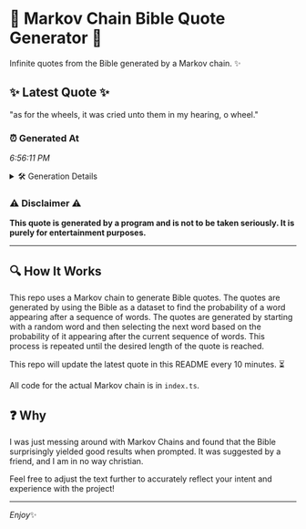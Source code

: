 # 📖 Markov Chain Bible Quote Generator 📖

Infinite quotes from the Bible generated by a Markov chain. ✨

## ✨ Latest Quote ✨
"as for the wheels, it was cried unto them in my hearing, o wheel."

### ⏰ Generated At
*6:56:11 PM*

<details>
    <summary>🛠️ Generation Details</summary>
    <p>
        <strong>🌱 Seed:</strong> as<br>
        <strong>🔄 Iterations:</strong> 13<br>
        <strong>📜 Context History:</strong><br>[ as ]: for<br>[ as, for ]: the<br>[ as, for, the ]: wheels,<br>[ as, for, the, wheels, ]: it<br>[ as, for, the, wheels,, it ]: was<br>[ as, for, the, wheels,, it, was ]: cried<br>[ for, the, wheels,, it, was, cried ]: unto<br>[ the, wheels,, it, was, cried, unto ]: them<br>[ wheels,, it, was, cried, unto, them ]: in<br>[ it, was, cried, unto, them, in ]: my<br>[ was, cried, unto, them, in, my ]: hearing,<br>[ cried, unto, them, in, my, hearing, ]: o<br>[ unto, them, in, my, hearing,, o ]: wheel.<br>
    </p>
</details>

### ⚠️ Disclaimer ⚠️
**This quote is generated by a program and is not to be taken seriously. It is purely for entertainment purposes.**

---

## 🔍 How It Works

This repo uses a Markov chain to generate Bible quotes. The quotes are generated by using the Bible as a dataset to find the probability of a word appearing after a sequence of words. The quotes are generated by starting with a random word and then selecting the next word based on the probability of it appearing after the current sequence of words. This process is repeated until the desired length of the quote is reached.

This repo will update the latest quote in this README every 10 minutes. ⏳

All code for the actual Markov chain is in `index.ts`.

## ❓ Why

I was just messing around with Markov Chains and found that the Bible surprisingly yielded good results when prompted. 
It was suggested by a friend, and I am in no way christian.

Feel free to adjust the text further to accurately reflect your intent and experience with the project!

---

*Enjoy*✨
